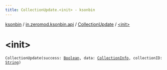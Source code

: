 ```yaml
---
title: CollectionUpdate.<init> - ksonbin
---
```


[ksonbin](../../index.html) / [in.zeromod.ksonbin.api](../index.html) / [CollectionUpdate](index.html) / [&lt;init&gt;](./-init-.html)

# &lt;init&gt;

`CollectionUpdate(success: `[`Boolean`](https://kotlinlang.org/api/latest/jvm/stdlib/kotlin/-boolean/index.html)`, data: `[`CollectionInfo`](../-collection-info/index.html)`, collectionID: `[`String`](https://kotlinlang.org/api/latest/jvm/stdlib/kotlin/-string/index.html)`)`
